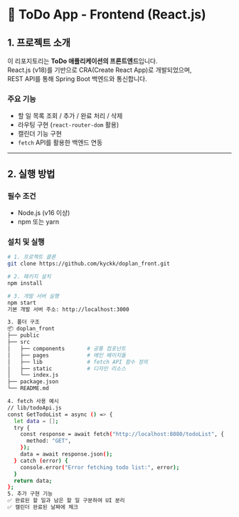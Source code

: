 # 📌 ToDo App - Frontend (React.js)

## 1. 프로젝트 소개

이 리포지토리는 **ToDo 애플리케이션의 프론트엔드**입니다.  
React.js (v18)를 기반으로 CRA(Create React App)로 개발되었으며,  
REST API를 통해 Spring Boot 백엔드와 통신합니다.

### 주요 기능

- 할 일 목록 조회 / 추가 / 완료 처리 / 삭제
- 라우팅 구현 (`react-router-dom` 활용)
- 캘린더 기능 구현
- `fetch` API를 활용한 백엔드 연동

---

## 2. 실행 방법

### 필수 조건

- Node.js (v16 이상)
- npm 또는 yarn

### 설치 및 실행

```bash
# 1. 프로젝트 클론
git clone https://github.com/kyckk/doplan_front.git

# 2. 패키지 설치
npm install

# 3. 개발 서버 실행
npm start
기본 개발 서버 주소: http://localhost:3000

3. 폴더 구조
📦 doplan_front
├── public
├── src
│   ├── components       # 공통 컴포넌트
│   ├── pages            # 메인 페이지들
│   ├── lib              # fetch API 함수 정의
│   ├── static           # 디자인 리소스
│   └── index.js
├── package.json
└── README.md

4. fetch 사용 예시
// lib/todoApi.js
const GetTodoList = async () => {
  let data = [];
  try {
    const response = await fetch("http://localhost:8080/todoList", {
      method: "GET",
    });
    data = await response.json();
  } catch (error) {
    console.error("Error fetching todo list:", error);
  }
  return data;
};
5. 추가 구현 기능
✅ 완료된 할 일과 남은 할 일 구분하여 UI 분리
✅ 캘린더 완료된 날짜에 체크 
